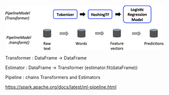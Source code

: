 ![img.png](img.png)

Transformer : DataFrame -> DataFrame 

Estimator : DataFrame -> Transformer (estimator.fit(dataFrame))

Pipeline : chains Transformers and Estimators

https://spark.apache.org/docs/latest/ml-pipeline.html

